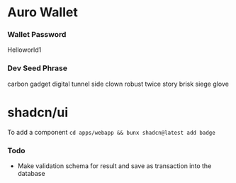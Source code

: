 # Auro Wallet

### Wallet Password
Helloworld1

### Dev Seed Phrase
carbon gadget digital tunnel side clown robust twice story brisk siege glove

# shadcn/ui
To add a component `cd apps/webapp && bunx shadcn@latest add badge`

### Todo
- Make validation schema for result and save as transaction into the database
